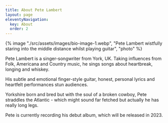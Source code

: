 ```yaml
---
title: About Pete Lambert
layout: page
eleventyNavigation:
  key: About
  order: 2
---
```


<div class="block-image-container" height="420">
  {% image "./src/assets/images/bio-image-1.webp", "Pete Lambert wistfully staring into the middle distance whilst playing guitar", "photo" %}
</div>

Pete Lambert is a singer-songwriter from York, UK. Taking influences from Folk, Americana and Country music, he sings songs about heartbreak, longing and whiskey.

His subtle and emotional finger-style guitar, honest, personal lyrics and heartfelt performances stun audiences.

Yorkshire born and bred but with the soul of a broken cowboy, Pete straddles the Atlantic - which might sound far fetched but actually he has really long legs.

Pete is currently recording his debut album, which will be released in 2023.
